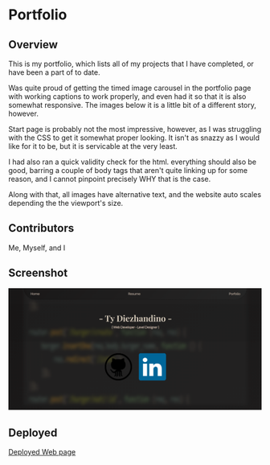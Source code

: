 # Portfolio 


## Overview
This is my portfolio, which lists all of my projects that I have completed, or have been a part of to date.


Was quite proud of getting the timed image carousel in the portfolio page with working captions to work properly, and even had it so that it is also somewhat responsive. The images below it is a little bit of a different story, however.

Start page is probably not the most impressive, however, as I was struggling with the CSS to get it somewhat proper looking. It isn't as snazzy as I would like for it to be, but it is servicable at the very least.


I had also ran a quick validity check for the html. everything should also be good, barring a couple of body tags that aren't quite linking up for some reason, and I cannot pinpoint precisely WHY that is the case.

Along with that, all images have alternative text, and the website auto scales depending the the viewport's size.

## Contributors
Me, Myself, and I


## Screenshot

![Screenshot](https://github.com/Relten98/portfolio.io/blob/main/portfolio.png)

## Deployed
[Deployed Web page](https://relten98.github.io/portfolio.io/ )
